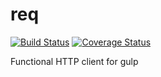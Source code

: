 # req
[![Build Status](https://travis-ci.org/shishidosoichiro/req.svg?branch=master)](https://travis-ci.org/shishidosoichiro/req)
[![Coverage Status](https://coveralls.io/repos/github/shishidosoichiro/req/badge.svg?branch=master)](https://coveralls.io/github/shishidosoichiro/req?branch=master)

Functional HTTP client for gulp
